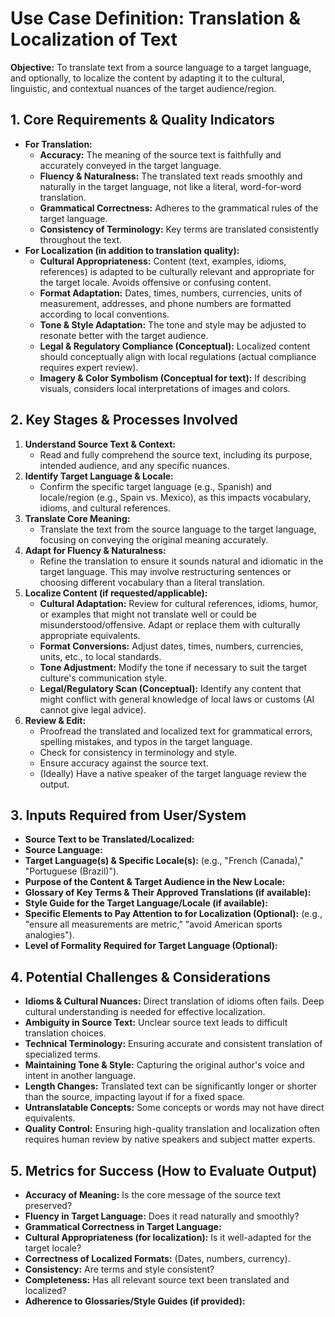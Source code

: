 # Use Case Definition: Translation & Localization of Text

**Objective:** To translate text from a source language to a target language, and optionally, to localize the content by adapting it to the cultural, linguistic, and contextual nuances of the target audience/region.

## 1. Core Requirements & Quality Indicators

*   **For Translation:**
    *   **Accuracy:** The meaning of the source text is faithfully and accurately conveyed in the target language.
    *   **Fluency & Naturalness:** The translated text reads smoothly and naturally in the target language, not like a literal, word-for-word translation.
    *   **Grammatical Correctness:** Adheres to the grammatical rules of the target language.
    *   **Consistency of Terminology:** Key terms are translated consistently throughout the text.
*   **For Localization (in addition to translation quality):**
    *   **Cultural Appropriateness:** Content (text, examples, idioms, references) is adapted to be culturally relevant and appropriate for the target locale. Avoids offensive or confusing content.
    *   **Format Adaptation:** Dates, times, numbers, currencies, units of measurement, addresses, and phone numbers are formatted according to local conventions.
    *   **Tone & Style Adaptation:** The tone and style may be adjusted to resonate better with the target audience.
    *   **Legal & Regulatory Compliance (Conceptual):** Localized content should conceptually align with local regulations (actual compliance requires expert review).
    *   **Imagery & Color Symbolism (Conceptual for text):** If describing visuals, considers local interpretations of images and colors.

## 2. Key Stages & Processes Involved

1.  **Understand Source Text & Context:**
    *   Read and fully comprehend the source text, including its purpose, intended audience, and any specific nuances.
2.  **Identify Target Language & Locale:**
    *   Confirm the specific target language (e.g., Spanish) and locale/region (e.g., Spain vs. Mexico), as this impacts vocabulary, idioms, and cultural references.
3.  **Translate Core Meaning:**
    *   Translate the text from the source language to the target language, focusing on conveying the original meaning accurately.
4.  **Adapt for Fluency & Naturalness:**
    *   Refine the translation to ensure it sounds natural and idiomatic in the target language. This may involve restructuring sentences or choosing different vocabulary than a literal translation.
5.  **Localize Content (if requested/applicable):**
    *   **Cultural Adaptation:** Review for cultural references, idioms, humor, or examples that might not translate well or could be misunderstood/offensive. Adapt or replace them with culturally appropriate equivalents.
    *   **Format Conversions:** Adjust dates, times, numbers, currencies, units, etc., to local standards.
    *   **Tone Adjustment:** Modify the tone if necessary to suit the target culture's communication style.
    *   **Legal/Regulatory Scan (Conceptual):** Identify any content that might conflict with general knowledge of local laws or customs (AI cannot give legal advice).
6.  **Review & Edit:**
    *   Proofread the translated and localized text for grammatical errors, spelling mistakes, and typos in the target language.
    *   Check for consistency in terminology and style.
    *   Ensure accuracy against the source text.
    *   (Ideally) Have a native speaker of the target language review the output.

## 3. Inputs Required from User/System

*   **Source Text to be Translated/Localized:**
*   **Source Language:**
*   **Target Language(s) & Specific Locale(s):** (e.g., "French (Canada)," "Portuguese (Brazil)").
*   **Purpose of the Content & Target Audience in the New Locale:**
*   **Glossary of Key Terms & Their Approved Translations (if available):**
*   **Style Guide for the Target Language/Locale (if available):**
*   **Specific Elements to Pay Attention to for Localization (Optional):** (e.g., "ensure all measurements are metric," "avoid American sports analogies").
*   **Level of Formality Required for Target Language (Optional):**

## 4. Potential Challenges & Considerations

*   **Idioms & Cultural Nuances:** Direct translation of idioms often fails. Deep cultural understanding is needed for effective localization.
*   **Ambiguity in Source Text:** Unclear source text leads to difficult translation choices.
*   **Technical Terminology:** Ensuring accurate and consistent translation of specialized terms.
*   **Maintaining Tone & Style:** Capturing the original author's voice and intent in another language.
*   **Length Changes:** Translated text can be significantly longer or shorter than the source, impacting layout if for a fixed space.
*   **Untranslatable Concepts:** Some concepts or words may not have direct equivalents.
*   **Quality Control:** Ensuring high-quality translation and localization often requires human review by native speakers and subject matter experts.

## 5. Metrics for Success (How to Evaluate Output)

*   **Accuracy of Meaning:** Is the core message of the source text preserved?
*   **Fluency in Target Language:** Does it read naturally and smoothly?
*   **Grammatical Correctness in Target Language:**
*   **Cultural Appropriateness (for localization):** Is it well-adapted for the target locale?
*   **Correctness of Localized Formats:** (Dates, numbers, currency).
*   **Consistency:** Are terms and style consistent?
*   **Completeness:** Has all relevant source text been translated and localized?
*   **Adherence to Glossaries/Style Guides (if provided):**

